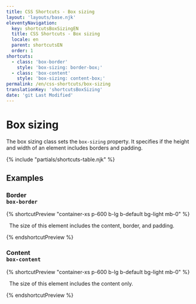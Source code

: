 ```yaml
---
title: CSS Shortcuts - Box sizing
layout: 'layouts/base.njk'
eleventyNavigation:
  key: shortcutsBoxSizingEN
  title: CSS Shortcuts - Box sizing
  locale: en
  parent: shortcutsEN
  order: 1
shortcuts:
  - class: 'box-border'
    style: 'box-sizing: border-box;'
  - class: 'box-content'
    style: 'box-sizing: content-box;'
permalink: /en/css-shortcuts/box-sizing
translationKey: 'shortcutsBoxSizing'
date: 'git Last Modified'
---
```


# Box sizing

The box sizing class sets the `box-sizing` property. It specifies if the height and width of an element includes borders and padding.

{% include "partials/shortcuts-table.njk" %}

## Examples

### Border<br/>`box-border`

{% shortcutPreview "container-xs p-600 b-lg b-default bg-light mb-0" %}

<p class="box-border">
  The size of this element includes the content, border, and padding.
</p>
{% endshortcutPreview %}

### Content<br/>`box-content`

{% shortcutPreview "container-xs p-600 b-lg b-default bg-light mb-0" %}

<p class="box-content">
  The size of this element includes the content only.
</p>
{% endshortcutPreview %}
